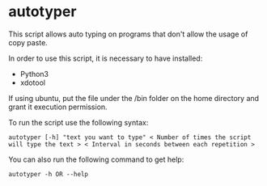 # autotyper
This script allows auto typing on programs that don't allow the usage of copy paste.

In order to use this script, it is necessary to have installed:

- Python3
- xdotool

If using ubuntu, put the file under the /bin folder on the home directory and grant it execution permission.

To run the script use the following syntax:

	autotyper [-h] "text you want to type" < Number of times the script will type the text > < Interval in seconds between each repetition >

You can also run the following command to get help:

	autotyper -h OR --help
